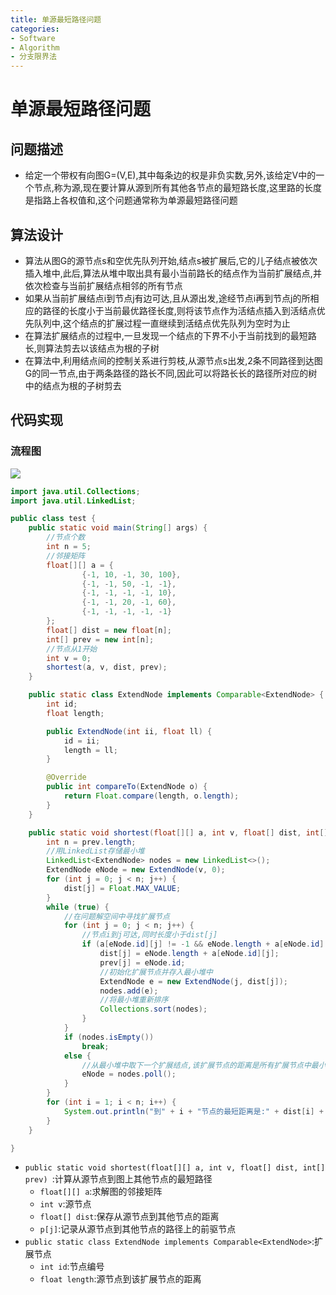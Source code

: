 ```yaml
---
title: 单源最短路径问题
categories:
- Software
- Algorithm
- 分支限界法
---
```

# 单源最短路径问题

## 问题描述

- 给定一个带权有向图G=(V,E),其中每条边的权是非负实数,另外,该给定V中的一个节点,称为源,现在要计算从源到所有其他各节点的最短路长度,这里路的长度是指路上各权值和,这个问题通常称为单源最短路径问题

## 算法设计

- 算法从图G的源节点s和空优先队列开始,结点s被扩展后,它的儿子结点被依次插入堆中,此后,算法从堆中取出具有最小当前路长的结点作为当前扩展结点,并依次检查与当前扩展结点相邻的所有节点
- 如果从当前扩展结点i到节点j有边可达,且从源出发,途经节点i再到节点j的所相应的路径的长度小于当前最优路径长度,则将该节点作为活结点插入到活结点优先队列中,这个结点的扩展过程一直继续到活结点优先队列为空时为止
- 在算法扩展结点的过程中,一旦发现一个结点的下界不小于当前找到的最短路长,则算法剪去以该结点为根的子树
- 在算法中,利用结点间的控制关系进行剪枝,从源节点s出发,2条不同路径到达图G的同一节点,由于两条路径的路长不同,因此可以将路长长的路径所对应的树中的结点为根的子树剪去

## 代码实现

### 流程图

![](https://raw.githubusercontent.com/LuShan123888/Files/main/Pictures/2020-12-21-Flowchart%2520(2).png)

```java
import java.util.Collections;
import java.util.LinkedList;

public class test {
    public static void main(String[] args) {
        //节点个数
        int n = 5;
        //邻接矩阵
        float[][] a = {
                {-1, 10, -1, 30, 100},
                {-1, -1, 50, -1, -1},
                {-1, -1, -1, -1, 10},
                {-1, -1, 20, -1, 60},
                {-1, -1, -1, -1, -1}
        };
        float[] dist = new float[n];
        int[] prev = new int[n];
        //节点从1开始
        int v = 0;
        shortest(a, v, dist, prev);
    }

    public static class ExtendNode implements Comparable<ExtendNode> {
        int id;
        float length;

        public ExtendNode(int ii, float ll) {
            id = ii;
            length = ll;
        }

        @Override
        public int compareTo(ExtendNode o) {
            return Float.compare(length, o.length);
        }
    }

    public static void shortest(float[][] a, int v, float[] dist, int[] prev) {
        int n = prev.length;
        //用LinkedList存储最小堆
        LinkedList<ExtendNode> nodes = new LinkedList<>();
        ExtendNode eNode = new ExtendNode(v, 0);
        for (int j = 0; j < n; j++) {
            dist[j] = Float.MAX_VALUE;
        }
        while (true) {
            //在问题解空间中寻找扩展节点
            for (int j = 0; j < n; j++) {
                //节点i到j可达,同时长度小于dist[j]
                if (a[eNode.id][j] != -1 && eNode.length + a[eNode.id][j] < dist[j]) {
                    dist[j] = eNode.length + a[eNode.id][j];
                    prev[j] = eNode.id;
                    //初始化扩展节点并存入最小堆中
                    ExtendNode e = new ExtendNode(j, dist[j]);
                    nodes.add(e);
                    //将最小堆重新排序
                    Collections.sort(nodes);
                }
            }
            if (nodes.isEmpty())
                break;
            else {
                //从最小堆中取下一个扩展结点,该扩展节点的距离是所有扩展节点中最小的
                eNode = nodes.poll();
            }
        }
        for (int i = 1; i < n; i++) {
            System.out.println("到" + i + "节点的最短距离是:" + dist[i] + " 前驱节点为:" + (1 + prev[i]));
        }
    }

}
```

- `public static void shortest(float[][] a, int v, float[] dist, int[] prev) `:计算从源节点到图上其他节点的最短路径
    - `float[][] a`:求解图的邻接矩阵
    - `int v`:源节点
    - `float[] dist`:保存从源节点到其他节点的距离
    - `p[j]`:记录从源节点到其他节点的路径上的前驱节点
- `public static class ExtendNode implements Comparable<ExtendNode>`:扩展节点
    - `int id`:节点编号
    - `float length`:源节点到该扩展节点的距离

